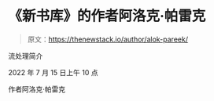 # 《新书库》的作者阿洛克·帕雷克

> 原文：<https://thenewstack.io/author/alok-pareek/>

流处理简介

2022 年 7 月 15 日上午 10 点

作者阿洛克·帕雷克